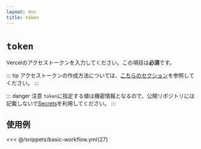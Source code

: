 ```yaml
---
layout: doc
title: token
---
```


# `token`

Vercelのアクセストークンを入力してください。この項目は**必須**です。

::: tip
アクセストークンの作成方法については、[こちらのセクション](/guide/getting-started#vercelのアクセストークンを作成)を参照してください。
:::

::: danger 注意
`token`に指定する値は機密情報となるので、公開リポジトリには記載しないで[Secrets](/guide/getting-started#シークレット情報の登録)を利用してください。
:::

## 使用例

<<< @/snippets/basic-workflow.yml{27}
